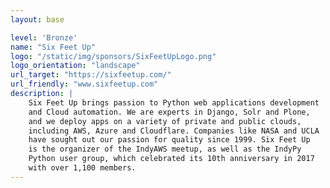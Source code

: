 ```yaml
---
layout: base

level: 'Bronze'
name: "Six Feet Up"
logo: "/static/img/sponsors/SixFeetUpLogo.png"
logo_orientation: "landscape"
url_target: "https://sixfeetup.com/"
url_friendly: "www.sixfeetup.com"
description: |
    Six Feet Up brings passion to Python web applications development 
    and Cloud automation. We are experts in Django, Solr and Plone, 
    and we deploy apps on a variety of private and public clouds, 
    including AWS, Azure and Cloudflare. Companies like NASA and UCLA 
    have sought out our passion for quality since 1999. Six Feet Up 
    is the organizer of the IndyAWS meetup, as well as the IndyPy 
    Python user group, which celebrated its 10th anniversary in 2017 
    with over 1,100 members.
---
```

